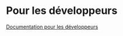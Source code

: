 # Pour les développeurs

[Documentation pour les développeurs](https://github.com/TomMilon/codex/wiki/Pour-les-d%C3%A9veloppeurs)